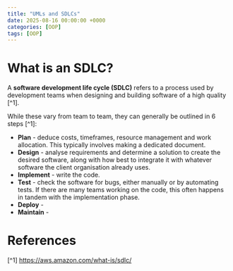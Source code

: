 ```yaml
---
title: "UMLs and SDLCs"
date: 2025-08-16 00:00:00 +0000
categories: [OOP]
tags: [OOP]
---
```


# What is an SDLC?

A **software development life cycle (SDLC)** refers to a process used by development teams when designing and building software of a high quality [^1]. 

While these vary from team to team, they can generally be outlined in 6 steps [^1]: 
- **Plan** - deduce costs, timeframes, resource management and work allocation. This typically involves making a dedicated document. 
- **Design** - analyse requirements and determine a solution to create the desired software, along with how best to integrate it with whatever software the client organisation already uses. 
- **Implement** - write the code. 
- **Test** - check the software for bugs, either manually or by automating tests. If there are many teams working on the code, this often happens in tandem with the implementation phase. 
- **Deploy** - 
- **Maintain** - 


# References
[^1] https://aws.amazon.com/what-is/sdlc/